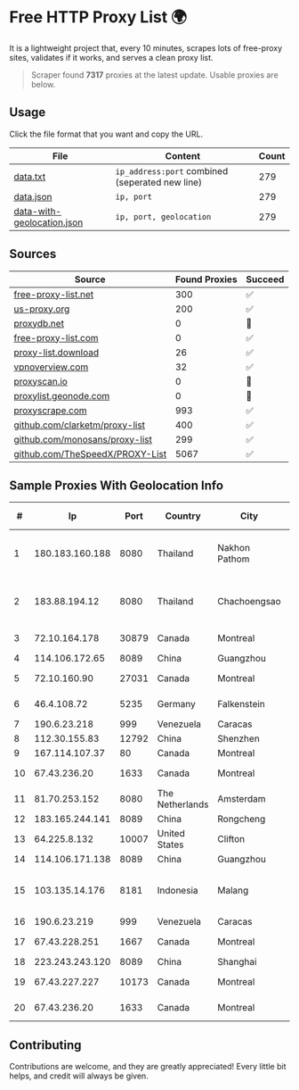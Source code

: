 
# Free HTTP Proxy List 🌍

It is a lightweight project that, every 10 minutes, scrapes lots of free-proxy sites, validates if it works, and serves a clean proxy list.


> Scraper found **7317** proxies at the latest update. Usable proxies are below.

## Usage

Click the file format that you want and copy the URL.


|File|Content|Count|
|----|-------|-----|
|[data.txt](https://raw.githubusercontent.com/themiralay/Proxy-List-World/master/data.txt)|`ip_address:port` combined (seperated new line)|279|
|[data.json](https://raw.githubusercontent.com/themiralay/Proxy-List-World/master/data.json)|`ip, port`|279|
|[data-with-geolocation.json](https://raw.githubusercontent.com/themiralay/Proxy-List-World/master/data-with-geolocation.json)|`ip, port, geolocation`|279|

## Sources

|Source|Found Proxies|Succeed|
|------|-------------|-------|
|[free-proxy-list.net](https://free-proxy-list.net)|300|✅|
|[us-proxy.org](https://www.us-proxy.org)|200|✅|
|[proxydb.net](http://proxydb.net)|0|🚫|
|[free-proxy-list.com](https://free-proxy-list.com/?page=&port=&type%5B%5D=http&type%5B%5D=https&up_time=0&search=Search)|0|✅|
|[proxy-list.download](https://www.proxy-list.download/HTTP)|26|✅|
|[vpnoverview.com](https://vpnoverview.com/privacy/anonymous-browsing/free-proxy-servers)|32|✅|
|[proxyscan.io](https://www.proxyscan.io)|0|🚫|
|[proxylist.geonode.com](https://proxylist.geonode.com/api/proxy-list?limit=300&page=1&sort_by=lastChecked&sort_type=desc&protocols=http,https)|0|🚫|
|[proxyscrape.com](https://api.proxyscrape.com/v2/?request=displayproxies&protocol=http&timeout=10000&country=all&ssl=all&anonymity=all)|993|✅|
|[github.com/clarketm/proxy-list](https://raw.githubusercontent.com/clarketm/proxy-list/master/proxy-list-raw.txt)|400|✅|
|[github.com/monosans/proxy-list](https://raw.githubusercontent.com/monosans/proxy-list/main/proxies/http.txt)|299|✅|
|[github.com/TheSpeedX/PROXY-List](https://raw.githubusercontent.com/TheSpeedX/PROXY-List/master/http.txt)|5067|✅|


## Sample Proxies With Geolocation Info

|#|Ip|Port|Country|City|Internet Service Provider|
|-|--|----|-------|----|-------------------------|
|1|180.183.160.188|8080|Thailand|Nakhon Pathom|Triple T Broadband Public Company Limited|
|2|183.88.194.12|8080|Thailand|Chachoengsao|Triple T Broadband Public Company Limited|
|3|72.10.164.178|30879|Canada|Montreal|GloboTech Communications|
|4|114.106.172.65|8089|China|Guangzhou|Chinanet|
|5|72.10.160.90|27031|Canada|Montreal|GloboTech Communications|
|6|46.4.108.72|5235|Germany|Falkenstein|Hetzner Online GmbH|
|7|190.6.23.218|999|Venezuela|Caracas|Net Uno|
|8|112.30.155.83|12792|China|Shenzhen|China Mobile|
|9|167.114.107.37|80|Canada|Montreal|OVH SAS|
|10|67.43.236.20|1633|Canada|Montreal|GloboTech Communications|
|11|81.70.253.152|8080|The Netherlands|Amsterdam|EuroNet Internet|
|12|183.165.244.141|8089|China|Rongcheng|Chinanet|
|13|64.225.8.132|10007|United States|Clifton|DigitalOcean, LLC|
|14|114.106.171.138|8089|China|Guangzhou|Chinanet|
|15|103.135.14.176|8181|Indonesia|Malang|Dinas Komunikasi dan Informatika Kota Malang|
|16|190.6.23.219|999|Venezuela|Caracas|Net Uno|
|17|67.43.228.251|1667|Canada|Montreal|GloboTech Communications|
|18|223.243.243.120|8089|China|Shanghai|Chinanet|
|19|67.43.227.227|10173|Canada|Montreal|GloboTech Communications|
|20|67.43.236.20|1633|Canada|Montreal|GloboTech Communications|



## Contributing

Contributions are welcome, and they are greatly appreciated! Every
little bit helps, and credit will always be given.

